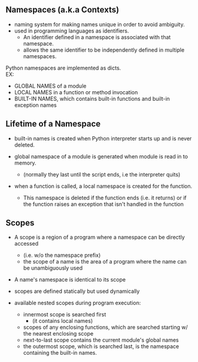 Namespaces (a.k.a Contexts)
-

-    naming system for making names unique in order to avoid 
ambiguity. 
- used in programming languages as identifiers. 
    -   An identifier defined in a namespace is 
    associated with that namespace. 
    -   allows the same identifier to be independently
    defined in multiple namespaces. 
    

Python namespaces are implemented as dicts. \
EX:
  - GLOBAL NAMES of a module
  - LOCAL NAMES in a function or method invocation
  - BUILT-IN NAMES, which contains built-in functions and 
  built-in exception names
 
 
 Lifetime of a Namespace
-

- built-in names is created when Python interpreter 
starts up and is never deleted. 

- global namespace of a module is generated when module
is read in to memory. 
    - (normally they last until the script ends, i.e the 
    interpreter quits)

- when a function is called, a local namespace is
created for the function. 
    - This namespace is deleted if the function ends (i.e. 
    it returns) or if the function raises an exception
    that isn't handled in the function
    
 Scopes
-

- A scope is a region of a program where a namespace can be 
directly accessed
    - (i.e. w/o the namespace prefix)
    - the scope of a name is the area of a program
    where the name can be unambiguously used
    
- A name's namespace is identical to its scope
- scopes are defined statically but used dynamically

- available nested scopes during program execution:
    - innermost scope is searched first
        - (it contains local names)
    - scopes of any enclosing functions, which 
    are searched starting w/ the nearest enclosing 
    scope
    - next-to-last scope contains the current module's
    global names
    - the outermost scope, which is searched last, is
    the namespace containing the built-in names.